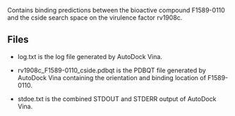 Contains binding predictions between the bioactive compound F1589-0110 and the cside search space on the virulence factor rv1908c.

## Files

- log.txt is the log file generated by AutoDock Vina.

- rv1908c_F1589-0110_cside.pdbqt is the PDBQT file generated by AutoDock Vina containing the orientation and binding location of F1589-0110.

- stdoe.txt is the combined STDOUT and STDERR output of AutoDock Vina.

